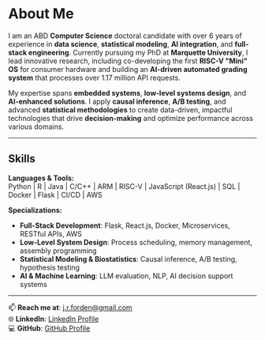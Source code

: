 # About Me

I am an ABD **Computer Science** doctoral candidate with over 6 years of experience in **data science**, **statistical modeling**, **AI integration**, and **full-stack engineering**. Currently pursuing my PhD at **Marquette University**, I lead innovative research, including co-developing the first **RISC-V "Mini" OS** for consumer hardware and building an **AI-driven automated grading system** that processes over 1.17 million API requests.

My expertise spans **embedded systems**, **low-level systems design**, and **AI-enhanced solutions**. I apply **causal inference**, **A/B testing**, and advanced **statistical methodologies** to create data-driven, impactful technologies that drive **decision-making** and optimize performance across various domains.

---

## Skills

**Languages & Tools:**  
Python | R | Java | C/C++ | ARM | RISC-V | JavaScript (React.js) | SQL | Docker | Flask | CI/CD | AWS

**Specializations:**  
- **Full-Stack Development**: Flask, React.js, Docker, Microservices, RESTful APIs, AWS  
- **Low-Level System Design**: Process scheduling, memory management, assembly programming  
- **Statistical Modeling & Biostatistics**: Causal inference, A/B testing, hypothesis testing  
- **AI & Machine Learning**: LLM evaluation, NLP, AI decision support systems

---

📫 **Reach me at**: j.r.forden@gmail.com  
🌐 **LinkedIn**: [LinkedIn Profile](https://www.linkedin.com/in/jack-forden-a1a45920b)  
💻 **GitHub**: [GitHub Profile](https://github.com/JForden)
